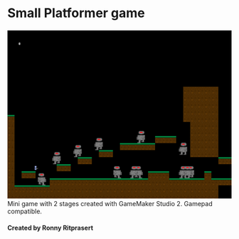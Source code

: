 # Small Platformer game
![sample](/shoot.png)
Mini game with 2 stages created with GameMaker Studio 2. Gamepad compatible.
#### Created by Ronny Ritprasert
